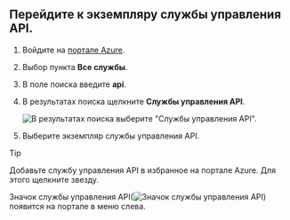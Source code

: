 ## <a name="go-to-your-api-management-instance"></a>Перейдите к экземпляру службы управления API.

1. Войдите на [портале Azure](https://portal.azure.com). 

2. Выбор пункта **Все службы**.  

3. В поле поиска введите **api**.

4. В результатах поиска щелкните **Службы управления API**.

    ![В результатах поиска выберите "Службы управления API".](./media/api-management-navigate-to-instance/navigate-to-api-management-services.png)

5. Выберите экземпляр службы управления API.

> [!TIP]
> Добавьте службу управления API в избранное на портале Azure. Для этого щелкните звезду.
>
> Значок службы управления API(![Значок службы управления API](./media/api-management-navigate-to-instance/apim-icon.png)) появится на портале в меню слева.
 